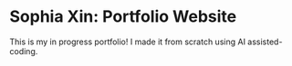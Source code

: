 # Sophia Xin: Portfolio Website
This is my in progress portfolio! I made it from scratch using AI assisted-coding.
